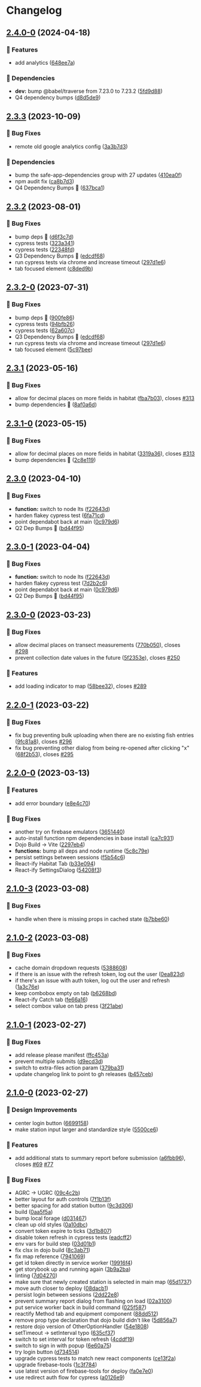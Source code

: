 # Changelog

## [2.4.0-0](https://github.com/agrc/electrofishing/compare/v2.3.3...v2.4.0-0) (2024-04-18)


### 🚀 Features

* add analytics ([648ee7a](https://github.com/agrc/electrofishing/commit/648ee7ac6b553386056b759ef01927ec28a69f7a))


### 🌲 Dependencies

* **dev:** bump @babel/traverse from 7.23.0 to 7.23.2 ([5fd9d88](https://github.com/agrc/electrofishing/commit/5fd9d88d3502aa1d3e06045a41df4d4e3c96e63b))
* Q4 dependency bumps ([d8d5de9](https://github.com/agrc/electrofishing/commit/d8d5de91daec86dd92f2c0b3646c96fca486e11e))

## [2.3.3](https://github.com/agrc/electrofishing/compare/v2.3.2...v2.3.3) (2023-10-09)


### 🐛 Bug Fixes

* remote old google analytics config ([3a3b7d3](https://github.com/agrc/electrofishing/commit/3a3b7d3d16a185a6826a0f6ab73e8ce147ccb22e))


### 🌲 Dependencies

* bump the safe-app-dependencies group with 27 updates ([410ea0f](https://github.com/agrc/electrofishing/commit/410ea0f2b834a9335a4e54f8ff34e55192ae517e))
* npm audit fix ([ca8b7d3](https://github.com/agrc/electrofishing/commit/ca8b7d33de92e09a6e333ea157ed5c0d7e983446))
* Q4 Dependency Bumps 🌲 ([637bca1](https://github.com/agrc/electrofishing/commit/637bca1459ae526fbb7391c6364d42656d2cc1a5))

## [2.3.2](https://github.com/agrc/electrofishing/compare/v2.3.1...v2.3.2) (2023-08-01)


### 🐛 Bug Fixes

* bump deps 🌲 ([d6f3c7d](https://github.com/agrc/electrofishing/commit/d6f3c7dced951eedf484af6fa725ae55395eb88d))
* cypress tests ([323a341](https://github.com/agrc/electrofishing/commit/323a341712ae56788159533f81adba25336527f4))
* cypress tests ([22348fd](https://github.com/agrc/electrofishing/commit/22348fddb1caf7db89f2981345eadc50fef70549))
* Q3 Dependency Bumps 🌲 ([edcdf68](https://github.com/agrc/electrofishing/commit/edcdf68b6f48f1e54b21a85a8dc3ef97653632d3))
* run cypress tests via chrome and increase timeout ([297d1e6](https://github.com/agrc/electrofishing/commit/297d1e6158c2a7bd69a0921e68a7badd2cbb3539))
* tab focused element ([c8ded9b](https://github.com/agrc/electrofishing/commit/c8ded9b1ceb7b4d1033892aa734a666e2417d70a))

## [2.3.2-0](https://github.com/agrc/electrofishing/compare/v2.3.1...v2.3.2-0) (2023-07-31)


### 🐛 Bug Fixes

* bump deps 🌲 ([900fe86](https://github.com/agrc/electrofishing/commit/900fe869d27267261b599942668b489c5b99bc81))
* cypress tests ([94bfb26](https://github.com/agrc/electrofishing/commit/94bfb261ceab98873b41e1967ec0e68ee0ae37c0))
* cypress tests ([62a607c](https://github.com/agrc/electrofishing/commit/62a607cdeb55d5aa74859b4e6a6a5dc8cc833216))
* Q3 Dependency Bumps 🌲 ([edcdf68](https://github.com/agrc/electrofishing/commit/edcdf68b6f48f1e54b21a85a8dc3ef97653632d3))
* run cypress tests via chrome and increase timeout ([297d1e6](https://github.com/agrc/electrofishing/commit/297d1e6158c2a7bd69a0921e68a7badd2cbb3539))
* tab focused element ([5c97bee](https://github.com/agrc/electrofishing/commit/5c97bee0f629b5a4a9bda6c9626b9342d84c5bce))

## [2.3.1](https://github.com/agrc/electrofishing/compare/v2.3.0-1...v2.3.1) (2023-05-16)


### 🐛 Bug Fixes

* allow for decimal places on more fields in habitat ([fba7b03](https://github.com/agrc/electrofishing/commit/fba7b0302f053c047255cacbe488dd8e5b62eca4)), closes [#313](https://github.com/agrc/electrofishing/issues/313)
* bump dependencies 🌲 ([8af0a6d](https://github.com/agrc/electrofishing/commit/8af0a6d040b01f7e4d2329a1b8d499302e4e006b))

## [2.3.1-0](https://github.com/agrc/electrofishing/compare/v2.3.0-1...v2.3.1-0) (2023-05-15)


### 🐛 Bug Fixes

* allow for decimal places on more fields in habitat ([3319a36](https://github.com/agrc/electrofishing/commit/3319a367f06e39c615958ea9397099aa8369b7f8)), closes [#313](https://github.com/agrc/electrofishing/issues/313)
* bump dependencies 🌲 ([2c8e119](https://github.com/agrc/electrofishing/commit/2c8e11934d4933c40806d2135c5c29f69259be16))

## [2.3.0](https://github.com/agrc/electrofishing/compare/v2.3.0-0...v2.3.0) (2023-04-10)


### 🐛 Bug Fixes

* **function:** switch to node lts ([f22643d](https://github.com/agrc/electrofishing/commit/f22643d767f7d5842f127f37171dcdc08ede282d))
* harden flakey cypress test ([6fa71cd](https://github.com/agrc/electrofishing/commit/6fa71cd2c6153bdaa0196c342cab6c9af9eead45))
* point dependabot back at main ([0c979d6](https://github.com/agrc/electrofishing/commit/0c979d680329782d9492e4898f327241003a0c4a))
* Q2 Dep Bumps 🌲 ([bd44f95](https://github.com/agrc/electrofishing/commit/bd44f952fd496e67264a4fc029417857ecbbd288))

## [2.3.0-1](https://github.com/agrc/electrofishing/compare/v2.3.0-0...v2.3.0-1) (2023-04-04)


### 🐛 Bug Fixes

* **function:** switch to node lts ([f22643d](https://github.com/agrc/electrofishing/commit/f22643d767f7d5842f127f37171dcdc08ede282d))
* harden flakey cypress test ([7d2b2c6](https://github.com/agrc/electrofishing/commit/7d2b2c61e1af913ab44d606a81ba6e8d3bc86bf1))
* point dependabot back at main ([0c979d6](https://github.com/agrc/electrofishing/commit/0c979d680329782d9492e4898f327241003a0c4a))
* Q2 Dep Bumps 🌲 ([bd44f95](https://github.com/agrc/electrofishing/commit/bd44f952fd496e67264a4fc029417857ecbbd288))

## [2.3.0-0](https://github.com/agrc/electrofishing/compare/v2.2.0-1...v2.3.0-0) (2023-03-23)


### 🐛 Bug Fixes

* allow decimal places on transect measurements ([770b050](https://github.com/agrc/electrofishing/commit/770b050987408c21450bfaf9b2ca360a8f7bea8d)), closes [#298](https://github.com/agrc/electrofishing/issues/298)
* prevent collection date values in the future ([5f2353e](https://github.com/agrc/electrofishing/commit/5f2353e1a3a0285bfbd411ecf54b02fc294f0b4a)), closes [#250](https://github.com/agrc/electrofishing/issues/250)


### 🚀 Features

* add loading indicator to map ([58bee32](https://github.com/agrc/electrofishing/commit/58bee3268dfa080bdb31f65e16b8a90041f8fc06)), closes [#289](https://github.com/agrc/electrofishing/issues/289)

## [2.2.0-1](https://github.com/agrc/electrofishing/compare/v2.2.0-0...v2.2.0-1) (2023-03-22)


### 🐛 Bug Fixes

* fix bug preventing bulk uploading when there are no existing fish entries ([9fc81a8](https://github.com/agrc/electrofishing/commit/9fc81a8944a86db5988030b5765df7b4a61ac392)), closes [#296](https://github.com/agrc/electrofishing/issues/296)
* fix bug preventing other dialog from being re-opened after clicking "x" ([68f2b53](https://github.com/agrc/electrofishing/commit/68f2b53a69ffa196cb415fe1cd9fb179753c8546)), closes [#295](https://github.com/agrc/electrofishing/issues/295)

## [2.2.0-0](https://github.com/agrc/electrofishing/compare/v2.1.0-3...v2.2.0-0) (2023-03-13)


### 🚀 Features

* add error boundary ([e8e4c70](https://github.com/agrc/electrofishing/commit/e8e4c7022ec6db2aaa5666dfc33f9a1506f71054))


### 🐛 Bug Fixes

* another try on firebase emulators ([3651440](https://github.com/agrc/electrofishing/commit/3651440af73e642c2eb3ad73192ef38af8c9e95c))
* auto-install function npm dependencies in base install ([ca7c931](https://github.com/agrc/electrofishing/commit/ca7c93163d829ab8bd3d757a8db5b527f76798e0))
* Dojo Build -&gt; Vite ([2297eb4](https://github.com/agrc/electrofishing/commit/2297eb4973c66f3260bcce5907db89531a7cdab8))
* **functions:** bump all deps and node runtime ([5c8c79e](https://github.com/agrc/electrofishing/commit/5c8c79e4307a281c0403501f61868501c217fb27))
* persist settings between sessions ([f5b54c6](https://github.com/agrc/electrofishing/commit/f5b54c6ddad88d561eefbd02d9329fc6d0d75a7a))
* React-ify Habitat Tab ([b33e094](https://github.com/agrc/electrofishing/commit/b33e094e91611ecac3878b75378fb8f990c04677))
* React-ify SettingsDialog ([54208f3](https://github.com/agrc/electrofishing/commit/54208f392935758ad4940365e5aa2fa7ca1e722d))

## [2.1.0-3](https://github.com/agrc/electrofishing/compare/v2.1.0-2...v2.1.0-3) (2023-03-08)


### 🐛 Bug Fixes

* handle when there is missing props in cached state ([b7bbe60](https://github.com/agrc/electrofishing/commit/b7bbe6034db58c10483cf28f814fe5ba7160d5bb))

## [2.1.0-2](https://github.com/agrc/electrofishing/compare/v2.1.0-1...v2.1.0-2) (2023-03-08)


### 🐛 Bug Fixes

* cache domain dropdown requests ([5388608](https://github.com/agrc/electrofishing/commit/53886086a6585b1dd76f4a6724a1477e2333e238))
* if there is an issue with the refresh token, log out the user ([0ea823d](https://github.com/agrc/electrofishing/commit/0ea823de027d56fd6f5adbec4d68febfda851f55))
* if there's an issue with auth token, log out the user and refresh ([1a3c76e](https://github.com/agrc/electrofishing/commit/1a3c76eb9e049b9ee63ca4c5b88a4aa9662af44e))
* keep combobox empty on tab ([b6268bd](https://github.com/agrc/electrofishing/commit/b6268bd3e4d3c5ccff431d6cee2cd712dc737362))
* React-ify Catch tab ([fe66a16](https://github.com/agrc/electrofishing/commit/fe66a16199091cbdf6e82f260ff6672ef3daf5ee))
* select combox value on tab press ([3f21abe](https://github.com/agrc/electrofishing/commit/3f21abe326d64a0512c6e702c098f41abdecdd95))

## [2.1.0-1](https://github.com/agrc/electrofishing/compare/v2.1.0-0...v2.1.0-1) (2023-02-27)


### 🐛 Bug Fixes

* add release please manifest ([ffc453a](https://github.com/agrc/electrofishing/commit/ffc453a1c98c5305efeef7b20748b451b99e1b05))
* prevent multiple submits ([d9ecd3d](https://github.com/agrc/electrofishing/commit/d9ecd3dfc3bab61d303b2ee8a4631402e8b8259e))
* switch to extra-files action param ([379ba31](https://github.com/agrc/electrofishing/commit/379ba316b25fc9a4d960a6d8fe0cabae78e042a3))
* update changelog link to point to gh releases ([b457ceb](https://github.com/agrc/electrofishing/commit/b457ceb8ea028c2227faef8f14b835ff8d4b7b7e))

## [2.1.0-0](https://github.com/agrc/electrofishing/compare/v2.0.1-1...v2.1.0-0) (2023-02-27)


### 🎨 Design Improvements

* center login button ([6699158](https://github.com/agrc/electrofishing/commit/669915838419024e66836ff357301d6f411626f6))
* make station input larger and standardize style ([5500ce6](https://github.com/agrc/electrofishing/commit/5500ce6e1cc7e020558de1adc5fb97609853056d))


### 🚀 Features

* add additional stats to summary report before submission ([a6fbb96](https://github.com/agrc/electrofishing/commit/a6fbb96b63ef91613c87c4c386df4fab1e770a60)), closes [#69](https://github.com/agrc/electrofishing/issues/69) [#77](https://github.com/agrc/electrofishing/issues/77)


### 🐛 Bug Fixes

* AGRC -&gt; UGRC ([09c4c2b](https://github.com/agrc/electrofishing/commit/09c4c2b529034090dea357fdfe902acf1bb97e06))
* better layout for auth controls ([7f1b13f](https://github.com/agrc/electrofishing/commit/7f1b13ffdbe104950fab99b979c2795932036e64))
* better spacing for add station button ([9c3d306](https://github.com/agrc/electrofishing/commit/9c3d3063ee56e40cf4783d7935e51e8e96a71fbd))
* build ([0aa5f5a](https://github.com/agrc/electrofishing/commit/0aa5f5a60129b5cdf9affd018520e01d83c7c88f))
* bump local forage ([d031467](https://github.com/agrc/electrofishing/commit/d03146716ea3591b9e5e74f63349ca6ceb8f64c8))
* clean up old styles ([0a10dbc](https://github.com/agrc/electrofishing/commit/0a10dbc9c6eae9bfae0dfa3cdaa8d7edce36dc14))
* convert token expire to ticks ([3d1b807](https://github.com/agrc/electrofishing/commit/3d1b807bcdb9f381108a0cf18beb90bc2b370711))
* disable token refresh in cypress tests ([eadcff2](https://github.com/agrc/electrofishing/commit/eadcff2947469d0626517660a02ca46ef2c3d6be))
* env vars for build step ([03d01b1](https://github.com/agrc/electrofishing/commit/03d01b1861c80d4e977e93fb9eb2489a7145bc3c))
* fix clsx in dojo build ([8c3ab71](https://github.com/agrc/electrofishing/commit/8c3ab711e1b93d996f12f14169748a1354c7ca65))
* fix map reference ([7941069](https://github.com/agrc/electrofishing/commit/7941069b94989b28966c9e248cd9939d561dad1e))
* get id token directly in service worker ([19916f4](https://github.com/agrc/electrofishing/commit/19916f4d7c8e3577d96484ae43e0648ddc380766))
* get storybook up and running again ([3b9a2ba](https://github.com/agrc/electrofishing/commit/3b9a2ba69b0ad3b5d74daca44fdb12bf24db094d))
* linting ([7d04270](https://github.com/agrc/electrofishing/commit/7d04270eb46d57cbb0f5b9c3cb35a29d409f6d0a))
* make sure that newly created station is selected in main map ([65d1737](https://github.com/agrc/electrofishing/commit/65d1737673d528b7204bde73d500e05f6feba63f))
* move auth closer to deploy ([08dacb1](https://github.com/agrc/electrofishing/commit/08dacb10154dc0da1e1ad0cd9099df3aeb84cf1d))
* persist login between sessions ([2dd22e8](https://github.com/agrc/electrofishing/commit/2dd22e8b5bd8d2a1ba42becd2632169f8b5badaa))
* prevent summary report dialog from flashing on load ([02a3100](https://github.com/agrc/electrofishing/commit/02a31009a5e2901f9a5ba3af1dcb96b498688c23))
* put service worker back in build command ([025f587](https://github.com/agrc/electrofishing/commit/025f5878eafb584646d653a098eb26c76518c268))
* reactify Method tab and equipment component ([88dd512](https://github.com/agrc/electrofishing/commit/88dd512f61bf55e690099eeb9728caec067867ee))
* remove prop type declaration that dojo build didn't like ([5d856a7](https://github.com/agrc/electrofishing/commit/5d856a7f130d0e2164126e0b00a559fd6e72c480))
* restore dojo version of OtherOptionHandler ([54e1808](https://github.com/agrc/electrofishing/commit/54e18081b1ca1da8e266b4031ed02fd17da3e457))
* setTimeout -&gt; setInterval typo ([635cf37](https://github.com/agrc/electrofishing/commit/635cf37a7f41b91449df4975fe48421087315570))
* switch to set interval for token refresh ([4cddf19](https://github.com/agrc/electrofishing/commit/4cddf19e08a9fe01b6bf2b884d2abdf3d4da6f5e))
* switch to sign in with popup ([6e60a75](https://github.com/agrc/electrofishing/commit/6e60a752b7fb452bbb56a6957bc92a960d2473ca))
* try login button ([d734514](https://github.com/agrc/electrofishing/commit/d7345142376b814cda74ce8b060c1de36ff4abf0))
* upgrade cypress tests to match new react components ([ce13f2a](https://github.com/agrc/electrofishing/commit/ce13f2a2d1ab8710d11f6289697474cec3e7385f))
* upgrade firebase-tools ([1c3f784](https://github.com/agrc/electrofishing/commit/1c3f78473f0d4469dd193a3e0d50119d14049297))
* use latest version of firebase-tools for deploy ([fa0e7e0](https://github.com/agrc/electrofishing/commit/fa0e7e09ccfeb27b584127b32eb0df386d44ead5))
* use redirect auth flow for cypress ([a0126e9](https://github.com/agrc/electrofishing/commit/a0126e991466c060d90239e7f8a1eb17a69cc255))
